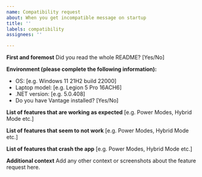 ```yaml
---
name: Compatibility request
about: When you get incompatible message on startup
title: ''
labels: compatibility
assignees: ''

---
```


<!-- 
IMPORTANT!
Compatibility with devices that are not part of Legion series will not be added.
 -->


**First and foremost**
Did you read the whole README? [Yes/No]

**Environment (please complete the following information):**
 - OS: [e.g. Windows 11 21H2 build 22000]
 - Laptop model: [e.g. Legion 5 Pro 16ACH6]
 - .NET version: [e.g. 5.0.408]
 - Do you have Vantage installed? [Yes/No]

**List of features that are working as expected**
[e.g. Power Modes, Hybrid Mode etc.]

**List of features that seem to not work**
[e.g. Power Modes, Hybrid Mode etc.]

**List of features that crash the app**
[e.g. Power Modes, Hybrid Mode etc.]

**Additional context**
Add any other context or screenshots about the feature request here.
